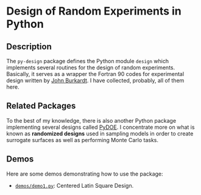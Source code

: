 Design of Random Experiments in Python
======================================

Description
-----------

The ``py-design`` package defines the Python module ``design`` which implements
several routines for the design of random experiments. Basically, it serves as
a wrapper the Fortran 90 codes for experimental design written by 
[John Burkardt](http://people.sc.fsu.edu/~jburkardt/). I have collected, 
probably, all of them here.


Related Packages
----------------

To the best of my knowledge, there is also another Python package implementing
several designs called [PyDOE](http://pythonhosted.org/pyDOE/index.html). I
concentrate more on what is known as **randomized designs** used in sampling
models in order to create surrogate surfaces as well as performing Monte Carlo
tasks.


Demos
-----

Here are some demos demonstrating how to use the package:
+ [``demos/demo1.py``](demos/demo1.py): Centered Latin Square Design.
